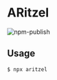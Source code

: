 # ARitzel

![npm-publish](https://github.com/guiigos/card/workflows/npm-publish/badge.svg)

## Usage

```
$ npx aritzel
```
